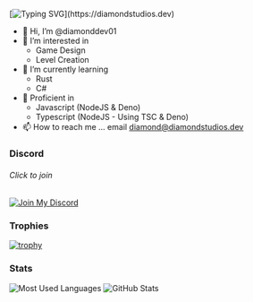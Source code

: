 [![Typing SVG](https://readme-typing-svg.herokuapp.com?font=roboto&color=%23F7C51D&size=18&vCenter=true&height=16&lines=👋+Hey+there,+I'm+Diamond.)](https://diamondstudios.dev)

- 👋 Hi, I’m @diamonddev01
- 👀 I’m interested in
    - Game Design
    - Level Creation
- 🌱 I’m currently learning
    - Rust
    - C#
- 🌠 Proficient in
  - Javascript (NodeJS & Deno)
  - Typescript (NodeJS - Using TSC & Deno)
- 📫 How to reach me ... email diamond@diamondstudios.dev

### Discord
###### Click to join
[![Join My Discord](https://lanyard-profile-readme.vercel.app/api/632541244035301376)](https://discord.gg/PBPH6nJN4B)

### Trophies
[![trophy](https://github-profile-trophy.vercel.app/?username=diamonddev01&theme=onestar&no-bg=false&title=Organizations,Commits,Repositories)](https://github-profile-trophy.vercel.app/?username=diamonddev01&theme=onestar&no-bg=false)

### Stats
![Most Used Languages](https://github-readme-stats.vercel.app/api/top-langs/?username=diamonddev01&langs_count=5&theme=radical)
![GitHub Stats](https://github-readme-stats.vercel.app/api?username=diamonddev01&count_private=true&show_icons=true&theme=radical)
